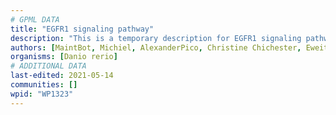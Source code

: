 ```yaml
---
# GPML DATA
title: "EGFR1 signaling pathway"
description: "This is a temporary description for EGFR1 signaling pathway"
authors: [MaintBot, Michiel, AlexanderPico, Christine Chichester, Eweitz]
organisms: [Danio rerio]
# ADDITIONAL DATA
last-edited: 2021-05-14
communities: []
wpid: "WP1323"
---
```

